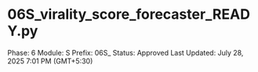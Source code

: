 # 06S_virality_score_forecaster_READY.py

Phase: 6
Module: S
Prefix: 06S_
Status: Approved
Last Updated: July 28, 2025 7:01 PM (GMT+5:30)